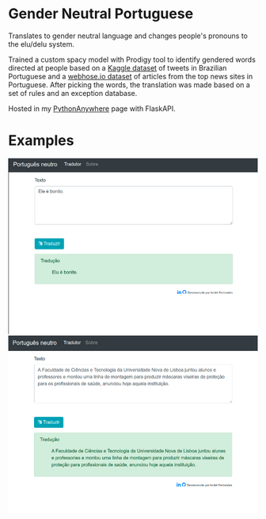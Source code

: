 # Gender Neutral Portuguese
Translates to gender neutral language and changes people's pronouns to the elu/delu system.

Trained a custom spacy model with Prodigy tool to identify gendered words directed at people based on a [Kaggle dataset](https://www.kaggle.com/rafaelperes/ner-in-brazilian-portuguese-tweets) of tweets in Brazilian Portuguese and a [webhose.io dataset](https://webhose.io/free-datasets/portuguese-news-articles/) of articles from the top news sites in Portuguese. After picking the words, the translation was made based on a set of rules and an exception database.

Hosted in my [PythonAnywhere](fernandesafp.pythonanywhere.com) page with FlaskAPI.

# Examples
![Simple sentence - He is handsome.](/Images/example.png?raw=true)
![News article example.](/Images/example2.png?raw=true)
